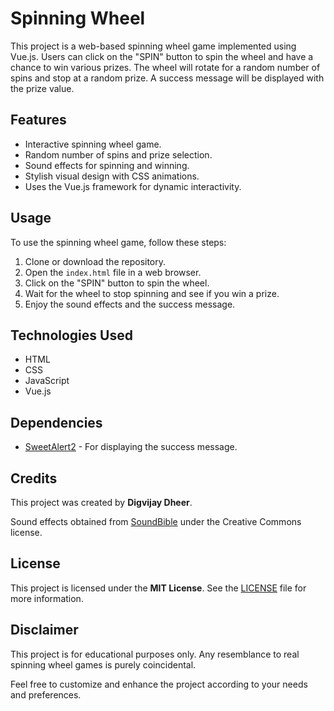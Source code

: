 # Spinning Wheel

This project is a web-based spinning wheel game implemented using Vue.js. Users can click on the "SPIN" button to spin the wheel and have a chance to win various prizes. The wheel will rotate for a random number of spins and stop at a random prize. A success message will be displayed with the prize value.

## Features

- Interactive spinning wheel game.
- Random number of spins and prize selection.
- Sound effects for spinning and winning.
- Stylish visual design with CSS animations.
- Uses the Vue.js framework for dynamic interactivity.

## Usage

To use the spinning wheel game, follow these steps:

1. Clone or download the repository.
2. Open the `index.html` file in a web browser.
3. Click on the "SPIN" button to spin the wheel.
4. Wait for the wheel to stop spinning and see if you win a prize.
5. Enjoy the sound effects and the success message.

## Technologies Used

- HTML
- CSS
- JavaScript
- Vue.js

## Dependencies

- [SweetAlert2](https://sweetalert2.github.io/) - For displaying the success message.

## Credits

This project was created by **Digvijay Dheer**.

Sound effects obtained from [SoundBible](http://soundbible.com/) under the Creative Commons license.

## License

This project is licensed under the **MIT License**. See the [LICENSE](LICENSE) file for more information.

## Disclaimer

This project is for educational purposes only. Any resemblance to real spinning wheel games is purely coincidental.

Feel free to customize and enhance the project according to your needs and preferences.
